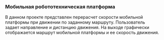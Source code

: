 ### Мобильная робототехническая платформа
В данном проекте представлен перерасчет скорости мобильной платформы при движении по заданному маршруту. 
Пользователь задает направление и дистанцию движения. 
На выходе графически отображается маршрут мобильной платформы и ее скорость движения. 
